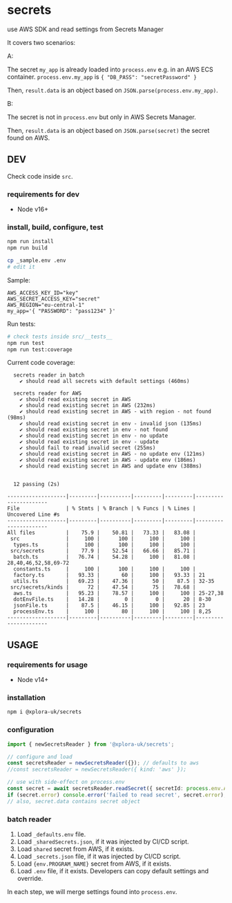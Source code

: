 # secrets

use AWS SDK and read settings from Secrets Manager

It covers two scenarios:

A:

The secret `my_app` is already loaded into `process.env` e.g. in an AWS ECS container.
`process.env.my_app` is `{ "DB_PASS": "secretPassword" }`

Then, `result.data` is an object based on `JSON.parse(process.env.my_app)`.

B:

The secret is not in `process.env` but only in AWS Secrets Manager.

Then, `result.data` is an object based on `JSON.parse(secret)` the secret found on AWS.

## DEV

Check code inside `src`.

### requirements for dev

* Node v16+

### install, build, configure, test

```sh
npm run install
npm run build
```

```sh
cp _sample.env .env
# edit it
```

Sample:

```plain
AWS_ACCESS_KEY_ID="key"
AWS_SECRET_ACCESS_KEY="secret"
AWS_REGION="eu-central-1"
my_app='{ "PASSWORD": "pass1234" }'
```

Run tests:

```sh
# check tests inside src/__tests__
npm run test
npm run test:coverage
```

Current code coverage:

```plain
  secrets reader in batch
    ✔ should read all secrets with default settings (460ms)

  secrets reader for AWS
    ✔ should read existing secret in AWS
    ✔ should read existing secret in AWS (232ms)
    ✔ should read existing secret in AWS - with region - not found (98ms)
    ✔ should read existing secret in env - invalid json (135ms)
    ✔ should read existing secret in env - not found
    ✔ should read existing secret in env - no update
    ✔ should read existing secret in env - update
    ✔ should fail to read invalid secret (255ms)
    ✔ should read existing secret in AWS - no update env (121ms)
    ✔ should read existing secret in AWS - update env (186ms)
    ✔ should read existing secret in AWS and update env (388ms)


  12 passing (2s)

-------------------|---------|----------|---------|---------|----------------------
File               | % Stmts | % Branch | % Funcs | % Lines | Uncovered Line #s    
-------------------|---------|----------|---------|---------|----------------------
All files          |    75.9 |    50.81 |   73.33 |   83.08 |                      
 src               |     100 |      100 |     100 |     100 |                      
  types.ts         |     100 |      100 |     100 |     100 |                      
 src/secrets       |    77.9 |    52.54 |   66.66 |   85.71 |                      
  batch.ts         |   76.74 |    54.28 |     100 |   81.08 | 28,40,46,52,58,69-72 
  constants.ts     |     100 |      100 |     100 |     100 |                      
  factory.ts       |   93.33 |       60 |     100 |   93.33 | 21                   
  utils.ts         |   69.23 |    47.36 |      50 |    87.5 | 32-35                
 src/secrets/kinds |      72 |    47.54 |      75 |   78.68 |                      
  aws.ts           |   95.23 |    78.57 |     100 |     100 | 25-27,38             
  dotEnvFile.ts    |   14.28 |        0 |       0 |      20 | 8-30                 
  jsonFile.ts      |    87.5 |    46.15 |     100 |   92.85 | 23                   
  processEnv.ts    |     100 |       80 |     100 |     100 | 8,25                 
-------------------|---------|----------|---------|---------|----------------------
```

## USAGE

### requirements for usage

* Node v14+

### installation

```sh
npm i @xplora-uk/secrets
```

### configuration

```typescript
import { newSecretsReader } from '@xplora-uk/secrets';

// configure and load
const secretsReader = newSecretsReader({}); // defaults to aws
//const secretsReader = newSecretsReader({ kind: 'aws' });

// use with side-effect on process.env
const secret = await secretsReader.readSecret({ secretId: process.env.APP_ID, env: process.env, updateEnv: true });
if (secret.error) console.error('failed to read secret', secret.error);
// also, secret.data contains secret object
```

### batch reader

1. Load `_defaults.env` file.
2. Load `_sharedSecrets.json`, if it was injected by CI/CD script.
3. Load `shared` secret from AWS, if it exists.
4. Load `_secrets.json` file, if it was injected by CI/CD script.
5. Load `{env.PROGRAM_NAME}` secret from AWS, if it exists.
6. Load `.env` file, if it exists. Developers can copy default settings and override.

In each step, we will merge settings found into `process.env`.
